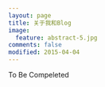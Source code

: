 ```yaml
---
layout: page
title: 关于我和Blog
image:
  feature: abstract-5.jpg
comments: false
modified: 2015-04-04
---
```

To Be Compeleted